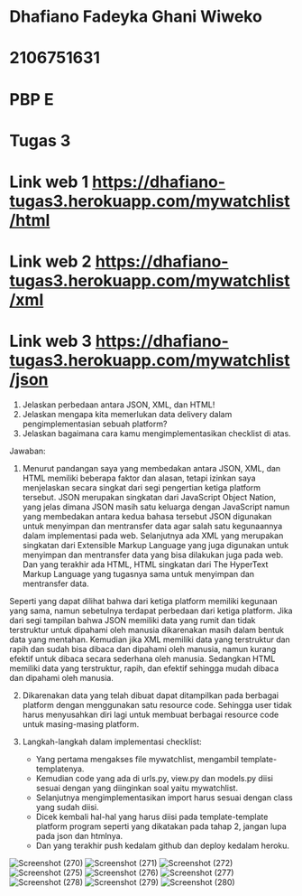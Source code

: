 # Dhafiano Fadeyka Ghani Wiweko
# 2106751631
# PBP E
# Tugas 3
# Link web 1 https://dhafiano-tugas3.herokuapp.com/mywatchlist/html
# Link web 2 https://dhafiano-tugas3.herokuapp.com/mywatchlist/xml
# Link web 3 https://dhafiano-tugas3.herokuapp.com/mywatchlist/json

1. Jelaskan perbedaan antara JSON, XML, dan HTML!
2. Jelaskan mengapa kita memerlukan data delivery dalam pengimplementasian sebuah platform?
3. Jelaskan bagaimana cara kamu mengimplementasikan checklist di atas.

Jawaban:

1. Menurut pandangan saya yang membedakan antara JSON, XML, dan HTML memiliki beberapa faktor dan alasan, tetapi izinkan saya menjelaskan secara singkat dari segi pengertian ketiga platform tersebut. JSON merupakan singkatan dari JavaScript Object Nation, yang jelas dimana JSON masih satu keluarga dengan JavaScript namun yang membedakan antara kedua bahasa tersebut JSON digunakan untuk menyimpan dan mentransfer data agar salah satu kegunaannya dalam implementasi pada web. Selanjutnya ada XML yang merupakan singkatan dari Extensible Markup Language yang juga digunakan untuk menyimpan dan mentransfer data yang bisa dilakukan juga pada web. Dan yang terakhir ada HTML, HTML singkatan dari The HyperText Markup Language yang tugasnya sama untuk menyimpan dan mentransfer data.

  Seperti yang dapat dilihat bahwa dari ketiga platform memiliki kegunaan yang sama, namun sebetulnya terdapat perbedaan dari ketiga platform. Jika dari segi tampilan bahwa JSON memiliki data yang rumit dan tidak terstruktur untuk dipahami oleh manusia dikarenakan masih dalam bentuk data yang mentahan. Kemudian jika XML memiliki data yang terstruktur dan rapih dan sudah bisa dibaca dan dipahami oleh manusia, namun kurang efektif untuk dibaca secara sederhana oleh manusia. Sedangkan HTML memiliki data yang terstruktur, rapih, dan efektif sehingga mudah dibaca dan dipahami oleh manusia.

 2. Dikarenakan data yang telah dibuat dapat ditampilkan pada berbagai platform dengan menggunakan satu resource code. Sehingga user tidak harus menyusahkan diri lagi untuk membuat berbagai resource code untuk masing-masing platform.

3. Langkah-langkah dalam implementasi checklist:
    - Yang pertama mengakses file mywatchlist, mengambil template-templatenya.
    - Kemudian code yang ada di urls.py, view.py dan models.py diisi sesuai dengan yang diinginkan soal yaitu mywatchlist.
    - Selanjutnya mengimplementasikan import harus sesuai dengan class yang sudah diisi.
    - Dicek kembali hal-hal yang harus diisi pada template-template platform program seperti yang dikatakan pada tahap 2, jangan lupa pada json dan htmlnya.
    - Dan yang terakhir push kedalam github dan deploy kedalam heroku.

![Screenshot (270)](https://user-images.githubusercontent.com/112342752/191591609-56654294-e276-4b05-b56d-5ecaa97e8008.png)
![Screenshot (271)](https://user-images.githubusercontent.com/112342752/191591782-4104962f-bfed-4497-97a0-8e5a328ad44b.png)
![Screenshot (272)](https://user-images.githubusercontent.com/112342752/191591955-decb629d-13c8-4be8-8a06-734bc8e13051.png)
![Screenshot (275)](https://user-images.githubusercontent.com/112342752/191592238-19c99927-807a-4c39-988f-f3bb272826ce.png)
![Screenshot (276)](https://user-images.githubusercontent.com/112342752/191592394-e788d49b-1e3e-4bda-8074-ba40daed9c7a.png)
![Screenshot (277)](https://user-images.githubusercontent.com/112342752/191592550-7466f9e3-664a-45b1-be24-92c90d17a1e3.png)
![Screenshot (278)](https://user-images.githubusercontent.com/112342752/191592761-a81ffe7c-1ea6-42a5-906c-d7ad8c9b5236.png)
![Screenshot (279)](https://user-images.githubusercontent.com/112342752/191592803-c2e10175-3509-44e7-8788-9f00f1462a55.png)
![Screenshot (280)](https://user-images.githubusercontent.com/112342752/191592866-f54506d8-bb4f-43c8-bff1-eba1699b4e5c.png)

